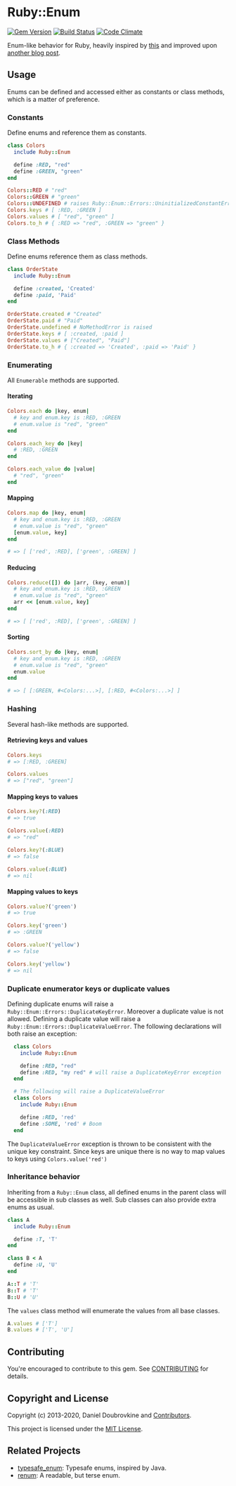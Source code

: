 Ruby::Enum
==========

[![Gem Version](http://img.shields.io/gem/v/ruby-enum.svg)](http://badge.fury.io/rb/ruby-enum)
[![Build Status](https://travis-ci.org/dblock/ruby-enum.svg?branch=master)](https://travis-ci.org/dblock/ruby-enum)
[![Code Climate](https://codeclimate.com/github/dblock/ruby-enum.svg)](https://codeclimate.com/github/dblock/ruby-enum)

Enum-like behavior for Ruby, heavily inspired by [this](http://www.rubyfleebie.com/enumerations-and-ruby) and improved upon [another blog post](http://code.dblock.org/how-to-define-enums-in-ruby).

## Usage

Enums can be defined and accessed either as constants or class methods, which is a matter of preference.

### Constants

Define enums and reference them as constants.

``` ruby
class Colors
  include Ruby::Enum

  define :RED, "red"
  define :GREEN, "green"
end
```

``` ruby
Colors::RED # "red"
Colors::GREEN # "green"
Colors::UNDEFINED # raises Ruby::Enum::Errors::UninitializedConstantError
Colors.keys # [ :RED, :GREEN ]
Colors.values # [ "red", "green" ]
Colors.to_h # { :RED => "red", :GREEN => "green" }
```

### Class Methods

Define enums reference them as class methods.

``` ruby
class OrderState
  include Ruby::Enum

  define :created, 'Created'
  define :paid, 'Paid'
end
```

```ruby
OrderState.created # "Created"
OrderState.paid # "Paid"
OrderState.undefined # NoMethodError is raised
OrderState.keys # [ :created, :paid ]
OrderState.values # ["Created", "Paid"]
OrderState.to_h # { :created => 'Created', :paid => 'Paid' }
```

### Enumerating

All `Enumerable` methods are supported.

#### Iterating

``` ruby
Colors.each do |key, enum|
  # key and enum.key is :RED, :GREEN
  # enum.value is "red", "green"
end
```

``` ruby
Colors.each_key do |key|
  # :RED, :GREEN
end
```

``` ruby
Colors.each_value do |value|
  # "red", "green"
end
```

#### Mapping

``` ruby
Colors.map do |key, enum|
  # key and enum.key is :RED, :GREEN
  # enum.value is "red", "green"
  [enum.value, key]
end

# => [ ['red', :RED], ['green', :GREEN] ]
```

#### Reducing

``` ruby
Colors.reduce([]) do |arr, (key, enum)|
  # key and enum.key is :RED, :GREEN
  # enum.value is "red", "green"
  arr << [enum.value, key]
end

# => [ ['red', :RED], ['green', :GREEN] ]
```

#### Sorting
``` ruby
Colors.sort_by do |key, enum|
  # key and enum.key is :RED, :GREEN
  # enum.value is "red", "green"
  enum.value
end

# => [ [:GREEN, #<Colors:...>], [:RED, #<Colors:...>] ]
```

### Hashing

Several hash-like methods are supported.

#### Retrieving keys and values

``` ruby
Colors.keys
# => [:RED, :GREEN]

Colors.values
# => ["red", "green"]
```

#### Mapping keys to values

``` ruby
Colors.key?(:RED)
# => true

Colors.value(:RED)
# => "red"

Colors.key?(:BLUE)
# => false

Colors.value(:BLUE)
# => nil
```

#### Mapping values to keys

``` ruby
Colors.value?('green')
# => true

Colors.key('green')
# => :GREEN

Colors.value?('yellow')
# => false

Colors.key('yellow')
# => nil
```

### Duplicate enumerator keys or duplicate values

Defining duplicate enums will raise a `Ruby::Enum::Errors::DuplicateKeyError`. Moreover a duplicate
value is not allowed. Defining a duplicate value will raise a `Ruby::Enum::Errors::DuplicateValueError`.
The following declarations will both raise an exception:

```ruby
  class Colors
    include Ruby::Enum

    define :RED, "red"
    define :RED, "my red" # will raise a DuplicateKeyError exception
  end

  # The following will raise a DuplicateValueError
  class Colors
    include Ruby::Enum

    define :RED, 'red'
    define :SOME, 'red' # Boom
  end
```

The `DuplicateValueError` exception is thrown to be consistent with the unique key constraint.
Since keys are unique there is no way to map values to keys using `Colors.value('red')`

### Inheritance behavior

Inheriting from a `Ruby::Enum` class, all defined enums in the parent class will be accessible in sub classes as well.
Sub classes can also provide extra enums as usual.

``` ruby
class A
  include Ruby::Enum

  define :T, 'T'
end

class B < A
  define :U, 'U'
end
```

``` ruby
A::T # 'T'
B::T # 'T'
B::U # 'U'
```

The `values` class method will enumerate the values from all base classes.

``` ruby
A.values # ['T']
B.values # ['T', 'U']
```

## Contributing

You're encouraged to contribute to this gem. See [CONTRIBUTING](CONTRIBUTING.md) for details.

## Copyright and License

Copyright (c) 2013-2020, Daniel Doubrovkine and [Contributors](CHANGELOG.md).

This project is licensed under the [MIT License](LICENSE.md).

## Related Projects

* [typesafe_enum](https://github.com/dmolesUC3/typesafe_enum): Typesafe enums, inspired by Java.
* [renum](https://github.com/duelinmarkers/renum): A readable, but terse enum.
